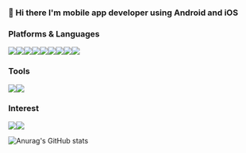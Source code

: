 ### 👋 Hi there I'm mobile app developer using Android and iOS

### Platforms & Languages
<img src="https://img.shields.io/badge/Android-3DDC84?style=flat-square&logo=Android&logoColor=white"/><img src="https://img.shields.io/badge/iOS-000000?style=flat-square&logo=iOS&logoColor=white"/><img src="https://img.shields.io/badge/Flutter-02569B?style=flat-square&logo=Flutter&logoColor=white"/><img src="https://img.shields.io/badge/Dart-0175C2?style=flat-square&logo=Dart&logoColor=white"/><img src="https://img.shields.io/badge/JavaScriipt-F7DF1E.svg?style=flat-square&logo=Javascript&logoColor=white"/><img src="https://img.shields.io/badge/Fastlane-00F200.svg?style=flat-square&logo=Fastlane&logoColor=white"/><img src="https://img.shields.io/badge/Windows-0078D6.svg?style=flat-square&logo=Windows&logoColor=white"/><img src="https://img.shields.io/badge/macOS-000000.svg?style=flat-square&logo=macOS&logoColor=white"/><img src="https://img.shields.io/badge/Linux-FCC624.svg?style=flat-square&logo=Linux&logoColor=white"/>

### Tools
<img src="https://img.shields.io/badge/Firebase-FFCA28?style=flat-square&logo=Firebase&logoColor=black"/><img src="https://img.shields.io/badge/Git-F05032?style=flat-square&logo=Git&logoColor=white"/>

### Interest
<img src="https://img.shields.io/badge/NestJS-E0234E?style=flat-square&logo=NestJS&logoColor=white"/><img src="https://img.shields.io/badge/Rust-000000?style=flat-square&logo=Rust&logoColor=white"/>

![Anurag's GitHub stats](https://github-readme-stats.vercel.app/api?username=사용자ID&show_icons=true&theme=radical)



